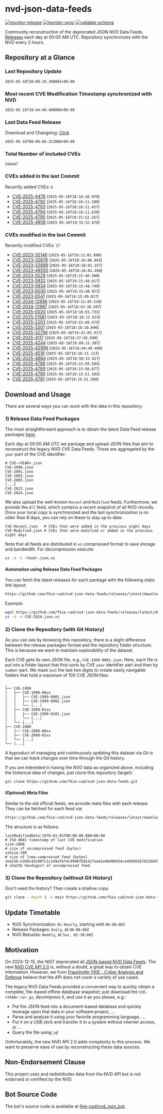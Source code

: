 # nvd-json-data-feeds

[![monitor-release](https://github.com/fkie-cad/nvd-json-data-feeds/actions/workflows/monitor_release.yml/badge.svg)](https://github.com/fkie-cad/nvd-json-data-feeds/actions/workflows/monitor_release.yml)
[![monitor-sync](https://github.com/fkie-cad/nvd-json-data-feeds/actions/workflows/monitor_sync.yml/badge.svg)](https://github.com/fkie-cad/nvd-json-data-feeds/actions/workflows/monitor_sync.yml)
[![validate-schema](https://github.com/fkie-cad/nvd-json-data-feeds/actions/workflows/validate_schema.yml/badge.svg)](https://github.com/fkie-cad/nvd-json-data-feeds/actions/workflows/validate_schema.yml)

Community reconstruction of the deprecated JSON NVD Data Feeds.
[Releases](https://github.com/fkie-cad/nvd-json-data-feeds/releases/latest) each day at 00:00 AM UTC.
Repository synchronizes with the NVD every 2 hours.

## Repository at a Glance

### Last Repository Update

```plain
2025-05-16T20:00:19.360885+00:00
```

### Most recent CVE Modification Timestamp synchronized with NVD

```plain
2025-05-16T19:44:49.400000+00:00
```

### Last Data Feed Release

Download and Changelog: [Click](https://github.com/fkie-cad/nvd-json-data-feeds/releases/latest)

```plain
2025-05-16T00:00:04.313800+00:00
```

### Total Number of included CVEs

```plain
294447
```

### CVEs added in the last Commit

Recently added CVEs: `6`

- [CVE-2025-4476](CVE-2025/CVE-2025-44xx/CVE-2025-4476.json) (`2025-05-16T18:16:10.970`)
- [CVE-2025-4792](CVE-2025/CVE-2025-47xx/CVE-2025-4792.json) (`2025-05-16T18:16:11.280`)
- [CVE-2025-4793](CVE-2025/CVE-2025-47xx/CVE-2025-4793.json) (`2025-05-16T18:16:11.457`)
- [CVE-2025-4794](CVE-2025/CVE-2025-47xx/CVE-2025-4794.json) (`2025-05-16T18:16:11.630`)
- [CVE-2025-4795](CVE-2025/CVE-2025-47xx/CVE-2025-4795.json) (`2025-05-16T19:15:52.167`)
- [CVE-2025-4806](CVE-2025/CVE-2025-48xx/CVE-2025-4806.json) (`2025-05-16T19:15:52.670`)


### CVEs modified in the last Commit

Recently modified CVEs: `37`

- [CVE-2023-32146](CVE-2023/CVE-2023-321xx/CVE-2023-32146.json) (`2025-05-16T19:11:01.890`)
- [CVE-2023-32878](CVE-2023/CVE-2023-328xx/CVE-2023-32878.json) (`2025-05-16T18:16:00.943`)
- [CVE-2023-32888](CVE-2023/CVE-2023-328xx/CVE-2023-32888.json) (`2025-05-16T18:16:01.257`)
- [CVE-2023-49550](CVE-2023/CVE-2023-495xx/CVE-2023-49550.json) (`2025-05-16T18:16:01.490`)
- [CVE-2023-5529](CVE-2023/CVE-2023-55xx/CVE-2023-5529.json) (`2025-05-16T19:15:48.500`)
- [CVE-2023-5932](CVE-2023/CVE-2023-59xx/CVE-2023-5932.json) (`2025-05-16T19:15:48.617`)
- [CVE-2023-5934](CVE-2023/CVE-2023-59xx/CVE-2023-5934.json) (`2025-05-16T19:15:48.740`)
- [CVE-2023-6030](CVE-2023/CVE-2023-60xx/CVE-2023-6030.json) (`2025-05-16T19:15:48.873`)
- [CVE-2023-6541](CVE-2023/CVE-2023-65xx/CVE-2023-6541.json) (`2025-05-16T19:15:49.017`)
- [CVE-2024-12986](CVE-2024/CVE-2024-129xx/CVE-2024-12986.json) (`2025-05-16T19:15:49.210`)
- [CVE-2024-12987](CVE-2024/CVE-2024-129xx/CVE-2024-12987.json) (`2025-05-16T18:43:30.507`)
- [CVE-2025-0020](CVE-2025/CVE-2025-00xx/CVE-2025-0020.json) (`2025-05-16T18:16:01.733`)
- [CVE-2025-21581](CVE-2025/CVE-2025-215xx/CVE-2025-21581.json) (`2025-05-16T18:18:12.633`)
- [CVE-2025-2203](CVE-2025/CVE-2025-22xx/CVE-2025-2203.json) (`2025-05-16T19:15:49.473`)
- [CVE-2025-3201](CVE-2025/CVE-2025-32xx/CVE-2025-3201.json) (`2025-05-16T18:16:10.840`)
- [CVE-2025-32756](CVE-2025/CVE-2025-327xx/CVE-2025-32756.json) (`2025-05-16T19:41:05.917`)
- [CVE-2025-4117](CVE-2025/CVE-2025-41xx/CVE-2025-4117.json) (`2025-05-16T18:27:50.590`)
- [CVE-2025-4244](CVE-2025/CVE-2025-42xx/CVE-2025-4244.json) (`2025-05-16T18:09:12.207`)
- [CVE-2025-42999](CVE-2025/CVE-2025-429xx/CVE-2025-42999.json) (`2025-05-16T19:44:49.400`)
- [CVE-2025-4516](CVE-2025/CVE-2025-45xx/CVE-2025-4516.json) (`2025-05-16T18:16:11.113`)
- [CVE-2025-4664](CVE-2025/CVE-2025-46xx/CVE-2025-4664.json) (`2025-05-16T18:50:52.627`)
- [CVE-2025-4788](CVE-2025/CVE-2025-47xx/CVE-2025-4788.json) (`2025-05-16T19:15:50.583`)
- [CVE-2025-4789](CVE-2025/CVE-2025-47xx/CVE-2025-4789.json) (`2025-05-16T19:15:50.877`)
- [CVE-2025-4790](CVE-2025/CVE-2025-47xx/CVE-2025-4790.json) (`2025-05-16T19:15:51.103`)
- [CVE-2025-4791](CVE-2025/CVE-2025-47xx/CVE-2025-4791.json) (`2025-05-16T19:15:51.500`)


## Download and Usage

There are several ways you can work with the data in this repository:

### 1) Release Data Feed Packages

The most straightforward approach is to obtain the latest Data Feed release packages [here](https://github.com/fkie-cad/nvd-json-data-feeds/releases/latest).

Each day at 00:00 AM UTC we package and upload JSON files that aim to reconstruct the legacy NVD CVE Data Feeds.
Those are aggregated by the `year` part of the CVE identifier:

```
# CVE-<YEAR>.json
CVE-1999.json
CVE-2001.json
CVE-2002.json
CVE-2003.json
[...]
CVE-2023.json
CVE-2024.json
```

We also upload the well-known `Recent` and `Modified` feeds.
Furthermore, we provide the `All` feed, which contains a recent snapshot of all NVD records.
Once your local copy is synchronized and the last synchronization is no older than 8 days, you can rely on these to stay up to date:

```plain
CVE-Recent.json   # CVEs that were added in the previous eight days
CVE-Modified.json # CVEs that were modified or added in the previous eight days
```

Note that all feeds are distributed in `xz`-compressed format to save storage and bandwidth.
For decompression execute:

```sh
xz -d -k <feed>.json.xz
```

#### Automation using Release Data Feed Packages

You can fetch the latest releases for each package with the following static link layout:

```sh
https://github.com/fkie-cad/nvd-json-data-feeds/releases/latest/download/CVE-<YEAR>.json.xz
```

Example:

```sh
wget https://github.com/fkie-cad/nvd-json-data-feeds/releases/latest/download/CVE-2024.json.xz
xz -d -k CVE-2024.json.xz
```

### 2) Clone the Repository (with Git History)

As you can see by browsing this repository, there is a slight difference between the release packages format and the repository folder structure.
This is because we want to maintain explorability of the dataset.

Each CVE gets its own JSON file, e.g., `CVE-1999-0001.json`.
Here, each file is put into a folder layout that first sorts by CVE `year` identifier part and then by `number` part.
We mask (`xx`) the last two digits to create easily navigable folders that hold a maximum of 100 CVE JSON files:

```plain
.
├── CVE-1999
│   ├── CVE-1999-00xx
│   │   ├── CVE-1999-0001.json
│   │   ├── CVE-1999-0002.json
│   │   └── [...]
│   ├── CVE-1999-01xx
│   │   ├── CVE-1999-0101.json
│   │   └── [...]
│   └── [...]
├── CVE-2000
│   ├── CVE-2000-00xx
│   ├── CVE-2000-01xx
│   └── [...]
└── [...]
```

A byproduct of managing and continuously updating this dataset via Git is that we can track changes over time through the Git history.

If you are interested in having the NVD data as organized above, including the historical data of changes, just clone this repository (large!):

```sh
git clone https://github.com/fkie-cad/nvd-json-data-feeds.git
```

#### (Optional) Meta Files

Similar to the old official feeds, we provide meta files with each release. They can be fetched for each feed via:

```sh
https://github.com/fkie-cad/nvd-json-data-feeds/releases/latest/download/CVE-<YEAR>.meta
```

The structure is as follows:

```plain
lastModifiedDate:1970-01-01T00:00:00.000+00:00                          # ISO 8601 timestamp of last CVE modification
size:1000                                                               # size of uncompressed feed (bytes)
xzSize:100                                                              # size of lzma-compressed feed (bytes)
sha256:e3b0c44298fc1c149afbf4c8996fb92427ae41e4649b934ca495991b7852b855 # sha256 hexdigest of uncompressed feed
```

### 3) Clone the Repository (without Git History)

Don't need the history? Then create a shallow copy:

```sh
git clone --depth 1 -b main https://github.com/fkie-cad/nvd-json-data-feeds.git
```


## Update Timetable

* NVD Synchronization: `Bi-Hourly`, starting with `00:00:00Z`
* Release Packages: `Daily`, at `00:00:00Z`
* NVD Rebuilds: `Weekly`, at `Sun, 02:30:00Z`


## Motivation

On 2023-12-15, the NIST deprecated all [JSON-based NVD Data Feeds](https://nvd.nist.gov/vuln/data-feeds#divRetirementBanner-1).
The new [NVD CVE API 2.0](https://nvd.nist.gov/developers/vulnerabilities) is, without a doubt, a great way to obtain CVE information.
However, we from [Fraunhofer FKIE - Cyber Analysis and Defense](https://www.fkie.fraunhofer.de/en/departments/cad.html) believe that the API does not cover a variety of use cases.

The legacy NVD Data Feeds provided a convenient way to quickly obtain a complete, file-based offline database snapshot; just download the `CVE-<YEAR>.tar.gz`, decompress it, and use it as you please, e.g.:

- Put the JSON feed into a document-based database and quickly leverage upon that data in your software project, ...
- Parse and analyze it using your favorite programming language, ...
- Put it on a USB stick and transfer it to a system without internet access, or ...
- Query the file using `jq`!

Unfortunately, the new NVD API 2.0 adds complexity to this process.
We want to preserve ease of use by reconstructing these data sources.

## Non-Endorsement Clause

This project uses and redistributes data from the NVD API but is not endorsed or certified by the NVD.

## Bot Source Code

The bot's source code is available at [fkie-cad/nvd\_json\_bot](https://github.com/fkie-cad/nvd_json_bot).